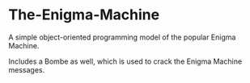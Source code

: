 # The-Enigma-Machine

A simple object-oriented programming model of the popular Enigma Machine.

Includes a Bombe as well, which is used to crack the Enigma Machine messages. 
